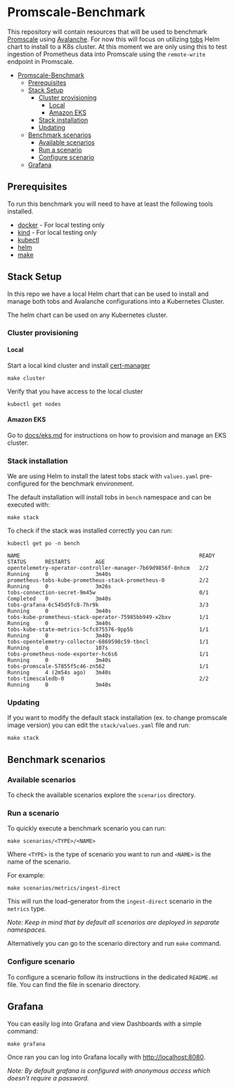 # Promscale-Benchmark

This repository will contain resources that will be used to benchmark
[Promscale](https://github.com/timescale/promscale) using [Avalanche](https://github.com/prometheus-community/avalanche).
For now this will focus on utilizing [tobs](https://github.com/timescale/tobs)
Helm chart to install to a K8s cluster. At this moment we are only using this
to test ingestion of Prometheus data into Promscale using the `remote-write`
endpoint in Promscale.

- [Promscale-Benchmark](#promscale-benchmark)
  - [Prerequisites](#prerequisites)
  - [Stack Setup](#stack-setup)
    - [Cluster provisioning](#cluster-provisioning)
      - [Local](#local)
      - [Amazon EKS](#amazon-eks)
    - [Stack installation](#stack-installation)
    - [Updating](#updating)
  - [Benchmark scenarios](#benchmark-scenarios)
    - [Available scenarios](#available-scenarios)
    - [Run a scenario](#run-a-scenario)
    - [Configure scenario](#configure-scenario)
  - [Grafana](#grafana)

## Prerequisites

To run this benchmark you will need to have at least the following tools installed.

* [docker](https://www.docker.com/) - For local testing only
* [kind](https://kind.sigs.k8s.io/) - For local testing only
* [kubectl](https://kubernetes.io/docs/tasks/tools/#kubectl)
* [helm](https://helm.sh)
* [make](https://www.gnu.org/software/make/)

## Stack Setup

In this repo we have a local Helm chart that can be used to install and manage
both tobs and Avalanche configurations into a Kubernetes Cluster.

The helm chart can be used on any Kubernetes cluster.

### Cluster provisioning

#### Local

Start a local kind cluster and install [cert-manager](https://cert-manager.io/)

```shell
make cluster
```

Verify that you have access to the local cluster

```shell
kubectl get nodes
```

#### Amazon EKS

Go to [docs/eks.md](docs/eks.md) for instructions on how to provision and manage an EKS cluster.

### Stack installation

We are using Helm to install the latest tobs stack with `values.yaml` pre-configured for
the benchmark environment.

The default installation will install tobs in `bench` namespace and can be executed with:

```shell
make stack
```

To check if the stack was installed correctly you can run:

```shell
kubectl get po -n bench

NAME                                                         READY   STATUS      RESTARTS        AGE
opentelemetry-operator-controller-manager-7b69d9856f-8nhcm   2/2     Running     0               3m40s
prometheus-tobs-kube-prometheus-stack-prometheus-0           2/2     Running     0               3m26s
tobs-connection-secret-9m45w                                 0/1     Completed   0               3m40s
tobs-grafana-6c545d5fc8-7hr9k                                3/3     Running     0               3m40s
tobs-kube-prometheus-stack-operator-75985bb949-x2bxv         1/1     Running     0               3m40s
tobs-kube-state-metrics-5cfc875576-9pp5b                     1/1     Running     0               3m40s
tobs-opentelemetry-collector-6869598c59-tbncl                1/1     Running     0               107s
tobs-prometheus-node-exporter-hc6s6                          1/1     Running     0               3m40s
tobs-promscale-57855f5c46-zn562                              1/1     Running     4 (2m54s ago)   3m40s
tobs-timescaledb-0                                           2/2     Running     0               3m40s
```

### Updating

If you want to modify the default stack installation (ex. to change promscale image version) you
can edit the `stack/values.yaml` file and run:

```
make stack
```

## Benchmark scenarios

### Available scenarios

To check the available scenarios explore the `scenarios` directory.

### Run a scenario

To quickly execute a benchmark scenario you can run:

```shell
make scenarios/<TYPE>/<NAME>
```

Where `<TYPE>` is the type of scenario you want to run and `<NAME>` is the name of the scenario.

For example:
```
make scenarios/metrics/ingest-direct
```

This will run the load-generator from the `ingest-direct` scenario in the `metrics` type.

_Note: Keep in mind that by default all scenarios are deployed in separate namespaces._

Alternatively you can go to the scenario directory and run `make` command.

### Configure scenario

To configure a scenario follow its instructions in the dedicated `README.md` file. You can find
the file in scenario directory.

## Grafana

You can easily log into Grafana and view Dashboards with a simple command:

```shell
make grafana
```

Once ran you can log into Grafana locally with [http://localhost:8080](https://localhost:8080).

_Note: By default grafana is configured with anonymous access which doesn't require a password._
